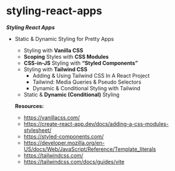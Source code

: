 # styling-react-apps

***Styling React Apps***
- Static & Dynamic Styling for Pretty Apps
    - Styling with **Vanilla CSS**
    - **Scoping** Styles with **CSS Modules**
    - **CSS-in-JS** Styling with **“Styled Components”**
    - Styling with **Tailwind CSS**
        - Adding & Using Tailwind CSS In A React Project
        - Tailwind: Media Queries & Pseudo Selectors
        - Dynamic & Conditional Styling with Tailwind
    - Static & **Dynamic (Conditional)** Styling
 
  **Resources:**
  - https://vanillacss.com/
  - https://create-react-app.dev/docs/adding-a-css-modules-stylesheet/
  - https://styled-components.com/
  - https://developer.mozilla.org/en-US/docs/Web/JavaScript/Reference/Template_literals
  - https://tailwindcss.com/
  - https://tailwindcss.com/docs/guides/vite
